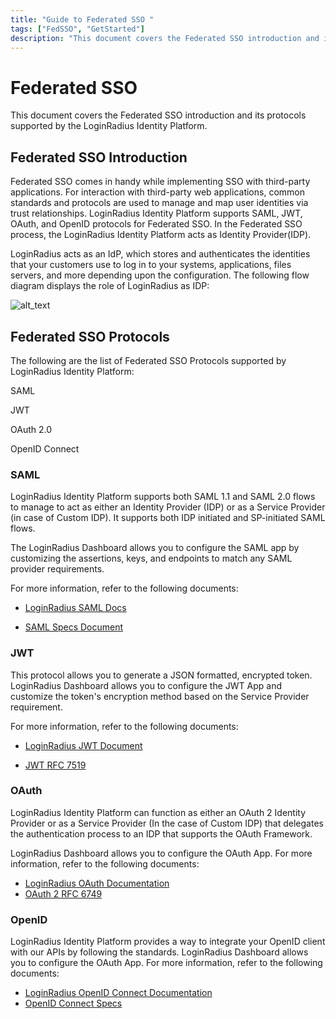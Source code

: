 ```yaml
---
title: "Guide to Federated SSO "
tags: ["FedSSO", "GetStarted"]
description: "This document covers the Federated SSO introduction and its protocols supported by the LoginRadius Identity Platform."
---
```



# Federated SSO

This document covers the Federated SSO introduction and its protocols supported by the LoginRadius Identity Platform.

## Federated SSO Introduction

Federated SSO comes in handy while implementing SSO with third-party applications. For interaction with third-party web applications, common standards and protocols are used to manage and map user identities via trust relationships. LoginRadius Identity Platform supports SAML, JWT, OAuth, and OpenID protocols for Federated SSO. In the Federated SSO process, the LoginRadius Identity Platform acts as Identity Provider(IDP).

LoginRadius acts as an IdP, which stores and authenticates the identities that your customers use to log in to your systems, applications, files servers, and more depending upon the configuration. The following flow diagram displays the role of LoginRadius as IDP:

![alt_text](/images/fed-sso-flow.png "image_tooltip")

## Federated SSO Protocols

The following are the list of Federated SSO Protocols supported by LoginRadius Identity Platform:

SAML

JWT

OAuth 2.0

OpenID Connect

### SAML

LoginRadius Identity Platform supports both SAML 1.1 and SAML 2.0 flows to manage to act as either an Identity Provider (IDP) or as a Service Provider (in case of Custom IDP). It supports both IDP initiated and SP-initiated SAML flows.

The LoginRadius Dashboard allows you to configure the SAML app by customizing the assertions, keys, and endpoints to match any SAML provider requirements.

For more information, refer to the following documents:

* [LoginRadius SAML Docs](../../guide/saml)

* [SAML Specs Document](http://saml.xml.org/saml-specifications)

### JWT

This protocol allows you to generate a JSON formatted, encrypted token. LoginRadius Dashboard allows you to configure the JWT App and customize the token's encryption method based on the Service Provider requirement.

For more information, refer to the following documents:

* [LoginRadius JWT Document](../../guide/jwt)

* [JWT RFC 7519](https://tools.ietf.org/html/rfc7519)

### OAuth

LoginRadius Identity Platform can function as either an OAuth 2 Identity Provider or as a Service Provider (In the case of Custom IDP) that delegates the authentication process to an IDP that supports the OAuth Framework.

LoginRadius Dashboard allows you to configure the OAuth App. For more information, refer to the following documents:

* [LoginRadius OAuth Documentation](../../guide/oauth)
* [OAuth 2 RFC 6749](https://tools.ietf.org/html/rfc6749)

### OpenID

LoginRadius Identity Platform provides a way to integrate your OpenID client with our APIs by following the standards. LoginRadius Dashboard allows you to configure the OAuth App. For more information, refer to the following documents:

* [LoginRadius OpenID Connect Documentation](../../guide/oidc)
* [OpenID Connect Specs](https://openid.net/specs/openid-authentication-2_0.html)

